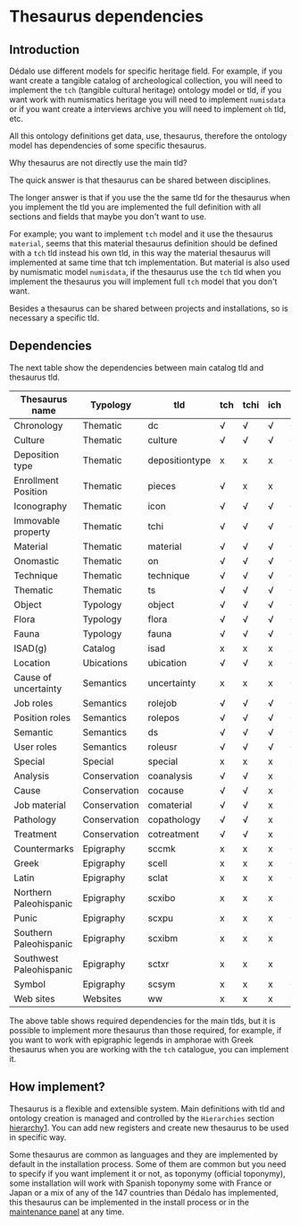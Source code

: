 # Thesaurus dependencies

## Introduction

Dédalo use different models for specific heritage field. For example, if you want create a tangible catalog of archeological collection, you will need to implement the `tch` (tangible cultural heritage) ontology model or tld, if you want work with numismatics heritage you will need to implement `numisdata` or if you want create a interviews archive you will need to implement `oh` tld, etc.

All this ontology definitions get data, use, thesaurus, therefore the ontology model has dependencies of some specific thesaurus.

Why thesaurus are not directly use the main tld?

The quick answer is that thesaurus can be shared between disciplines.

The longer answer is that if you use the the same tld for the thesaurus when you implement the tld you are implemented the full definition with all sections and fields that maybe you don't want to use.

For example; you want to implement `tch` model and it use the thesaurus `material`, seems that this material thesaurus definition should be defined with a `tch` tld instead his own tld, in this way the material thesaurus will implemented at same time that tch implementation. But material is also used by numismatic model `numisdata`, if the thesaurus use the `tch` tld when you implement the thesaurus you will implement full `tch` model that you don't want.

Besides a thesaurus can be shared between projects and installations, so is necessary a specific tld.

## Dependencies

The next table show the dependencies between main catalog tld and thesaurus tld.

| Thesaurus name | Typology | tld | tch | tchi | ich | numisdata | oh | isad | dmm |
| --- | --- | --- |  --- |  --- |  --- |  --- |  --- |  --- |  --- |
| Chronology | Thematic | dc | √ | √ | √ | √ | √ | √ | √ |
| Culture | Thematic | culture | √ | √ | √ | √ | x | x | x |
| Deposition type | Thematic | depositiontype | x | x | x | √ | x | x | x |
| Enrollment Position | Thematic | pieces | √ | x | x | x | x | x | x |
| Iconography | Thematic | icon | √ | √ | √ | √ | x | x | x |
| Immovable property | Thematic | tchi | √ | √ | √ | √ | x | x | x |
| Material | Thematic | material | √ | √ | √ | √ | x | x | x |
| Onomastic | Thematic | on | √ | √ | √ | √ | √ | √ | √ |
| Technique | Thematic | technique | √ | √ | √ | √ | x | x | x |
| Thematic | Thematic | ts | √ | √ | √ | √ | √ | √ | √ |
| Object | Typology | object | √ | √ | √ | √ | x | x | x |
| Flora | Typology | flora | √ | √ | √ | √ | x | x | x |
| Fauna | Typology | fauna | √ | √ | √ | √ | x | x | x |
| ISAD(g) | Catalog | isad | x | x | x | x | x | √ | x |
| Location | Ubications | ubication | √ | √ | x | √ | x | x | x |
| Cause of uncertainty | Semantics | uncertainty | x | x | x | √ | x | x | x |
| Job roles | Semantics | rolejob | √ | √ | √ | √ | √ | √ | √ |
| Position roles | Semantics | rolepos | √ | √ | √ | √ | √ | √ | √ |
| Semantic | Semantics | ds | √ | √ | √ | √ | √ | √ | √ |
| User roles | Semantics | roleusr | √ | √ | √ | √ | √ | √ | √ |
| Special | Special | special | x | x | x | x | √ | x | x |
| Analysis | Conservation | coanalysis | √ | √ | x | x | x | x | x |
| Cause | Conservation | cocause | √ | √ | x | x | x | x | x |
| Job material | Conservation | comaterial | √ | √ | x | x | x | x | x |
| Pathology | Conservation | copathology | √ | √ | x | x | x | x | x |
| Treatment | Conservation | cotreatment | √ | √ | x | x | x | x | x |
| Countermarks | Epigraphy | sccmk | x | x | x | √ | x | x | x |
| Greek | Epigraphy | scell | x | x | x | √ | x | x | x |
| Latin | Epigraphy | sclat | x | x | x | √ | x | x | x |
| Northern Paleohispanic | Epigraphy | scxibo | x | x | x | x | x | x | x |
| Punic | Epigraphy | scxpu | x | x | x | √ | x | x | x |
| Southern Paleohispanic | Epigraphy | scxibm | x | x | x | x | x | x | x |
| Southwest Paleohispanic | Epigraphy | sctxr | x | x | x | x | x | x | x |
| Symbol | Epigraphy | scsym | x | x | x | √ | x | x | x |
| Web sites | Websites | ww |  x | x | x | x | x | x | x |

The above table shows required dependencies for the main tlds, but it is possible to implement more thesaurus than those required, for example, if you want to work with epigraphic legends in amphorae with Greek thesaurus when you are working with the `tch` catalogue, you can implement it.

## How implement?

Thesaurus is a flexible and extensible system. Main definitions with tld and ontology creation is managed and controlled by the `Hierarchies` section [hierarchy1](https://dedalo.dev/ontology/hierarchy1). You can add new registers and create new thesaurus to be used in specific way.

Some thesaurus are common as languages and they are implemented by default in the installation process. Some of them are common but you need to specify if you want implement it or not, as toponymy (official toponymy), some installation will work with Spanish toponymy some with France or Japan or a mix of any of the 147 countries than Dédalo has implemented, this thesaurus can be implemented in the install process or in the [maintenance panel](../management/install_new_hierarchies.md) at any time.
